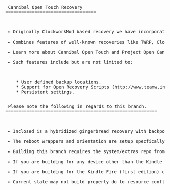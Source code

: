 <pre> Cannibal Open Touch Recovery
==================================

<ul>
<li>Originally ClockworkMod based recovery we have incorporated and updated touch controls originally written by Napstar of Team Utter Chaos.</li>
<li>Combines features of well-known recoveries like TWRP, ClockworkMod and AmonRA to allow users to easily and effortlessly manage their Android-powered devices.</li>
<li>Learn more about Cannibal Open Touch and Project Open Cannibal at http://www.projectopencannibal.net/the-project/ or come join as on our Forums at http://forums.projectopencannibal.net/.</li>
<li>Such features include but are not limited to:</li>
</ul>
	* User defined backup locations.
	* Support for Open Recovery Scripts (http://www.teamw.in/OpenRecoveryScript).
	* Persistent settings.

<pre> Please note the following in regards to this branch.
=========================================================

<ul>
<li>Inclosed is a hybridized gingerbread recovery with backported ext4 and 'Retouch Binaries' for 3.0 boot image compatibility on the Kindle Fire (first edition).</li>
<li>The reboot wrappers and orientation are setup specfically for the Kindle Fire (first edition).</li>
<li>Building this branch requires the system/extras repo from Jellybean, specfically 'system/extras/ext4_utils' in order to work.</li>
<li>If you are building for any device other than the Kindle Fire (first edition) please checkout either https://github.com/ProjectOpenCannibal/android_bootable_recovery/tree/gingerbread (legacy devices) or https://github.com/ProjectOpenCannibal/android_bootable_recovery/tree/jellybean (newer devices, experimental) instead.</li>
<li>If you are building for the Kindle Fire (first edition) consider checking out a specific tag, they will be the ones labeled landscape.</li>
<li>Current state may not build properly do to resource conflicts.</li>
</ul>
